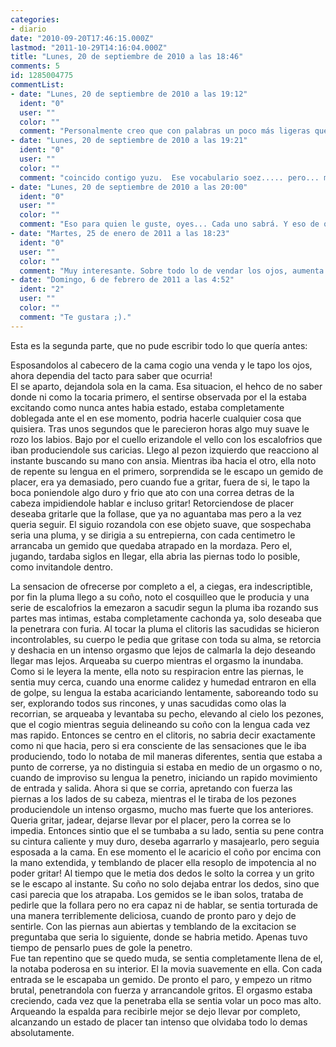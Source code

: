 ```yaml
---
categories:
- diario
date: "2010-09-20T17:46:15.000Z"
lastmod: "2011-10-29T14:16:04.000Z"
title: "Lunes, 20 de septiembre de 2010 a las 18:46"
comments: 5
id: 1285004775
commentList:
- date: "Lunes, 20 de septiembre de 2010 a las 19:12"
  ident: "0"
  user: ""
  color: ""
  comment: "Personalmente creo que con palabras un poco más ligeras que \"coño\" y \"polla\" quedaría mejor. Rompen el erotismo para convertir el texto en algo pornográfico falto de sentimiento."
- date: "Lunes, 20 de septiembre de 2010 a las 19:21"
  ident: "0"
  user: ""
  color: ""
  comment: "coincido contigo yuzu.  Ese vocabulario soez..... pero... madre mia.... que bonito es que te hagan el sexo oral :)"
- date: "Lunes, 20 de septiembre de 2010 a las 20:00"
  ident: "0"
  user: ""
  color: ""
  comment: "Eso para quien le guste, oyes... Cada uno sabrá. Y eso de que te aten..."
- date: "Martes, 25 de enero de 2011 a las 18:23"
  ident: "0"
  user: ""
  color: ""
  comment: "Muy interesante. Sobre todo lo de vendar los ojos, aumenta la tensión sexual ya que no se ve venir. Tengo que probarlo... jajaja"
- date: "Domingo, 6 de febrero de 2011 a las 4:52"
  ident: "2"
  user: ""
  color: ""
  comment: "Te gustara ;)."
---
```


Esta es la segunda parte, que no pude escribir todo lo que quería antes:  
  
Esposandolos al cabecero de la cama cogio una venda y le tapo los ojos, ahora dependia del tacto para saber que ocurria!  
El se aparto, dejandola sola en la cama. Esa situacion, el hehco de no saber donde ni como la tocaria primero, el sentirse observada por el la estaba excitando como nunca antes habia estado, estaba completamente doblegada ante el en ese momento, podria hacerle cualquier cosa que quisiera. Tras unos segundos que le parecieron horas algo muy suave le rozo los labios. Bajo por el cuello erizandole el vello con los escalofrios que iban produciendole sus caricias. Llego al pezon izquierdo que reacciono al instante buscando su mano con ansia. Mientras iba hacia el otro, ella noto de repente su lengua en el primero, sorprendida se le escapo un gemido de placer, era ya demasiado, pero cuando fue a gritar, fuera de si, le tapo la boca poniendole algo duro y frio que ato con una correa detras de la cabeza impidiendole hablar e incluso gritar! Retorciendose de placer deseaba gritarle que la follase, que ya no aguantaba mas pero a la vez queria seguir. El siguio rozandola con ese objeto suave, que sospechaba seria una pluma, y se dirigia a su entrepierna, con cada centimetro le arrancaba un gemido que quedaba atrapado en la mordaza. Pero el, jugando, tardaba siglos en llegar, ella abria las piernas todo lo posible, como invitandole dentro.  
  
La sensacion de ofrecerse por completo a el, a ciegas, era indescriptible, por fin la pluma llego a su coño, noto el cosquilleo que le producia y una serie de escalofrios la emezaron a sacudir segun la pluma iba rozando sus partes mas intimas, estaba completamente cachonda ya, solo deseaba que la penetrara con furia. Al tocar la pluma el clitoris las sacudidas se hicieron incontrolables, su cuerpo le pedia que gritase con toda su alma, se retorcia y deshacia en un intenso orgasmo que lejos de calmarla la dejo deseando llegar mas lejos. Arqueaba su cuerpo mientras el orgasmo la inundaba. Como si le leyera la mente, ella noto su respiracion entre las piernas, le sentia muy cerca, cuando una enorme calidez y humedad entraron en ella de golpe, su lengua la estaba acariciando lentamente, saboreando todo su ser, explorando todos sus rincones, y unas sacudidas como olas la recorrian, se arqueaba y levantaba su pecho, elevando al cielo los pezones, que el cogio mientras seguia delineando su coño con la lengua cada vez mas rapido. Entonces se centro en el clitoris, no sabria decir exactamente como ni que hacia, pero si era consciente de las sensaciones que le iba produciendo, todo lo notaba de mil maneras diferentes, sentia que estaba a punto de correrse, ya no distinguia si estaba en medio de un orgasmo o no, cuando de improviso su lengua la penetro, iniciando un rapido movimiento de entrada y salida. Ahora si que se corria, apretando con fuerza las piernas a los lados de su cabeza, mientras el le tiraba de los pezones produciendole un intenso orgasmo, mucho mas fuerte que los anteriores. Queria gritar, jadear, dejarse llevar por el placer, pero la correa se lo impedia. Entonces sintio que el se tumbaba a su lado, sentia su pene contra su cintura caliente y muy duro, deseba agarrarlo y masajearlo, pero seguia esposada a la cama. En ese momento el le acaricio el coño por encima con la mano extendida, y temblando de placer ella resoplo de impotencia al no poder gritar! Al tiempo que le metia dos dedos le solto la correa y un grito se le escapo al instante. Su coño no solo dejaba entrar los dedos, sino que casi parecia que los atrapaba. Los gemidos se le iban solos, trataba de pedirle que la follara pero no era capaz ni de hablar, se sentia torturada de una manera terriblemente deliciosa, cuando de pronto paro y dejo de sentirle. Con las piernas aun abiertas y temblando de la excitacion se preguntaba que seria lo siguiente, donde se habria metido. Apenas tuvo tiempo de pensarlo pues de gole la penetro.   
Fue tan repentino que se quedo muda, se sentia completamente llena de el, la notaba poderosa en su interior. El la movia suavemente en ella. Con cada entrada se le escapaba un gemido. De pronto el paro, y empezo un ritmo brutal, penetrandola con fuerza y arrancandole gritos. El orgasmo estaba creciendo, cada vez que la penetraba ella se sentia volar un poco mas alto. Arqueando la espalda para recibirle mejor se dejo llevar por completo, alcanzando un estado de placer tan intenso que olvidaba todo lo demas absolutamente.